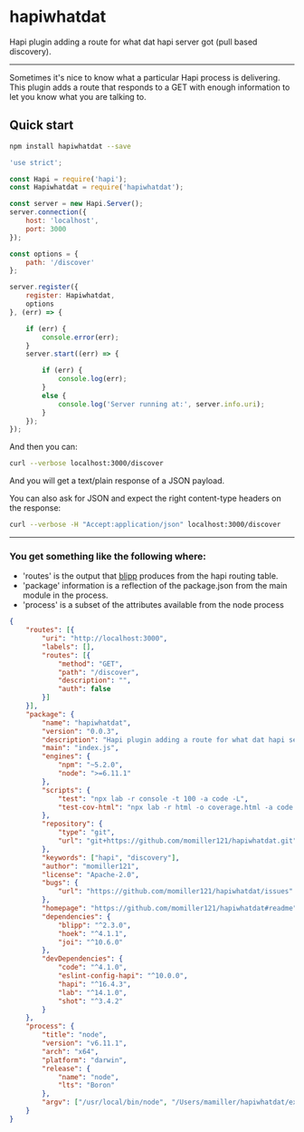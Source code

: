 # hapiwhatdat
Hapi plugin adding a route for what dat hapi server got (pull based discovery).

---

Sometimes it's nice to know what a particular Hapi process is delivering. This
plugin adds a route that responds to a GET with enough information to let you
know what you are talking to.

## Quick start

```sh
npm install hapiwhatdat --save
```


```Javascript
'use strict';

const Hapi = require('hapi');
const Hapiwhatdat = require('hapiwhatdat');

const server = new Hapi.Server();
server.connection({
    host: 'localhost',
    port: 3000
});

const options = {
    path: '/discover'
};

server.register({
    register: Hapiwhatdat,
    options
}, (err) => {

    if (err) {
        console.error(err);
    }
    server.start((err) => {

        if (err) {
            console.log(err);
        }
        else {
            console.log('Server running at:', server.info.uri);
        }
    });
});
```

And then you can:

```sh
curl --verbose localhost:3000/discover
```

And you will get a text/plain response of a JSON payload.

You can also ask for JSON and expect the right content-type headers on the response:

```sh
curl --verbose -H "Accept:application/json" localhost:3000/discover
```

---

### You get something like the following where:

- 'routes' is the output that [blipp](https://github.com/danielb2/blipp) produces from the hapi routing table.
- 'package' information is a reflection of the package.json from the main module
in the process.
- 'process' is a subset of the attributes available from the node process

```json
{
	"routes": [{
		"uri": "http://localhost:3000",
		"labels": [],
		"routes": [{
			"method": "GET",
			"path": "/discover",
			"description": "",
			"auth": false
		}]
	}],
	"package": {
		"name": "hapiwhatdat",
		"version": "0.0.3",
		"description": "Hapi plugin adding a route for what dat hapi server got (pull based discovery).",
		"main": "index.js",
		"engines": {
			"npm": "~5.2.0",
			"node": ">=6.11.1"
		},
		"scripts": {
			"test": "npx lab -r console -t 100 -a code -L",
			"test-cov-html": "npx lab -r html -o coverage.html -a code -L"
		},
		"repository": {
			"type": "git",
			"url": "git+https://github.com/momiller121/hapiwhatdat.git"
		},
		"keywords": ["hapi", "discovery"],
		"author": "momiller121",
		"license": "Apache-2.0",
		"bugs": {
			"url": "https://github.com/momiller121/hapiwhatdat/issues"
		},
		"homepage": "https://github.com/momiller121/hapiwhatdat#readme",
		"dependencies": {
			"blipp": "^2.3.0",
			"hoek": "^4.1.1",
			"joi": "^10.6.0"
		},
		"devDependencies": {
			"code": "^4.1.0",
			"eslint-config-hapi": "^10.0.0",
			"hapi": "^16.4.3",
			"lab": "^14.1.0",
			"shot": "^3.4.2"
		}
	},
	"process": {
		"title": "node",
		"version": "v6.11.1",
		"arch": "x64",
		"platform": "darwin",
		"release": {
			"name": "node",
			"lts": "Boron"
		},
		"argv": ["/usr/local/bin/node", "/Users/mamiller/hapiwhatdat/example.js"]
	}
}
```
